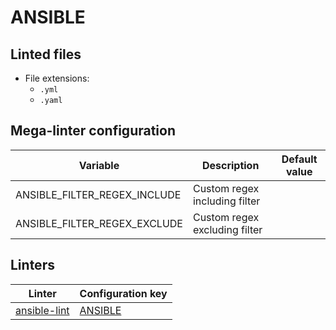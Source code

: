 <!-- markdownlint-disable MD033 MD041 -->
<!-- Generated by .automation/build.py, please do not update manually -->
# ANSIBLE

## Linted files

- File extensions:
  - `.yml`
  - `.yaml`

## Mega-linter configuration

| Variable | Description | Default value |
| ----------------- | -------------- | -------------- |
| ANSIBLE_FILTER_REGEX_INCLUDE | Custom regex including filter |  |
| ANSIBLE_FILTER_REGEX_EXCLUDE | Custom regex excluding filter |  |

## Linters

| Linter | Configuration key |
| ------ | ----------------- |
| [ansible-lint](https://github.com/nvuillam/mega-linter/tree/master/docs/descriptors/ansible_ansible_lint.md#readme) | [ANSIBLE](https://github.com/nvuillam/mega-linter/tree/master/docs/descriptors/ansible_ansible_lint.md#readme) |
